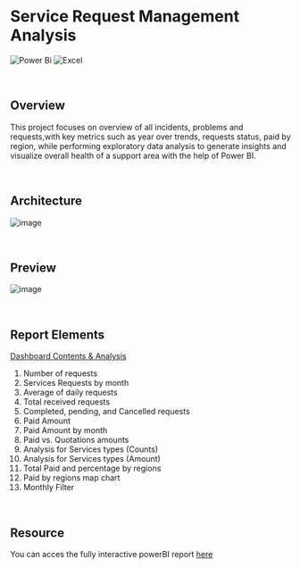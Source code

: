 # Service Request Management Analysis
![Power Bi](https://img.shields.io/badge/power_bi-F2C811?style=for-the-badge&logo=powerbi&logoColor=black) 
![Excel](https://img.shields.io/badge/Microsoft%20Excel-217346.svg?style=for-the-badge&logo=Microsoft-Excel&logoColor=white) 

</br>

## Overview
This project focuses on overview of all incidents, problems and requests,with key metrics such as year over trends, requests status, paid by region, while  performing exploratory data analysis to generate insights and visualize overall health of a support area with the help of Power BI.

</br>

##  Architecture 
![image](https://github.com/Pranjali-d/Service_request_management_analysis/assets/49934575/4e9f298b-8384-4a01-8d0b-b67a49351430)

</br>

## Preview 
![image](https://github.com/Pranjali-d/Service_request_management_analysis/assets/49934575/7e1b1cf9-c74a-4bca-a4ac-f65c383e123b)

</br>


## Report Elements
 <u>Dashboard Contents & Analysis</u>
1. Number of requests 
2. Services Requests by month
3. Average of daily requests 
4. Total received requests
5. Completed, pending, and Cancelled requests
6. Paid Amount
7. Paid Amount by month
8. Paid vs. Quotations amounts 
9. Analysis for Services types (Counts)
10. Analysis for Services types (Amount)
11. Total Paid and percentage by regions 
12. Paid by regions map chart
13. Monthly Filter

</br>


## Resource
You can acces the fully interactive powerBI report [here](https://github.com/Pranjali-d/Service_request_management_analysis/blob/main/service_management_dashboard.pbix)


